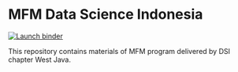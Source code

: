# MFM Data Science Indonesia

<!-- badges: start -->
[![Launch binder](https://mybinder.org/badge_logo.svg)](https://mybinder.org/v2/gh/aswansyahputra/mfm-dsi/master)
<!-- badges: end -->

This repository contains materials of MFM program delivered by DSI chapter West Java.

